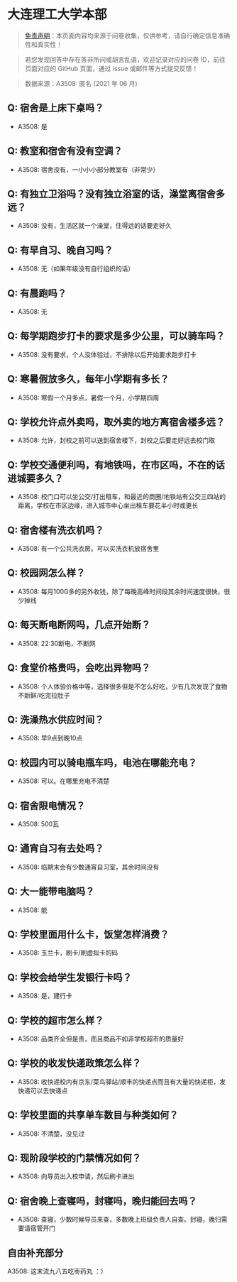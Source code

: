 # 大连理工大学本部

> [免责声明](https://colleges.chat/#_3)：本页面内容均来源于问卷收集，仅供参考，请自行确定信息准确性和真实性！

> 若您发现回答中存在答非所问或胡言乱语，欢迎记录对应的问卷 ID，前往页面对应的 GitHub 页面，通过 issue 或邮件等方式提交反馈！

> 数据来源：A3508: 匿名 (2021 年 06 月)

## Q: 宿舍是上床下桌吗？

- A3508: 是

## Q: 教室和宿舍有没有空调？

- A3508: 宿舍没有，一小小小部分教室有（非常少）

## Q: 有独立卫浴吗？没有独立浴室的话，澡堂离宿舍多远？

- A3508: 没有，生活区就一个澡堂，住得远的话要走好久

## Q: 有早自习、晚自习吗？

- A3508: 无（如果年级没有自行组织的话）

## Q: 有晨跑吗？

- A3508: 无

## Q: 每学期跑步打卡的要求是多少公里，可以骑车吗？

- A3508: 没有要求，个人没体验过，不排除以后开始要求跑步打卡

## Q: 寒暑假放多久，每年小学期有多长？

- A3508: 寒假一个月多点，暑假一个月，小学期四周

## Q: 学校允许点外卖吗，取外卖的地方离宿舍楼多远？

- A3508: 允许，封校之前可以送到宿舍楼下，封校之后要走好远去校门取

## Q: 学校交通便利吗，有地铁吗，在市区吗，不在的话进城要多久？

- A3508: 校门口可以坐公交/打出租车，和最近的商圈/地铁站有公交三四站的距离，学校在市区边缘，进入城市中心坐出租车要花半小时或更长

## Q: 宿舍楼有洗衣机吗？

- A3508: 有一个公共洗衣房。可以买洗衣机放宿舍里

## Q: 校园网怎么样？

- A3508: 每月100G多的另外收钱，除了每晚高峰时间段其余时间速度很快，很少掉线

## Q: 每天断电断网吗，几点开始断？

- A3508: 22:30断电，不断网

## Q: 食堂价格贵吗，会吃出异物吗？

- A3508: 个人体验价格中等，选择很多但是不怎么好吃，少有几次发现了食物不新鲜/吃完拉肚子

## Q: 洗澡热水供应时间？

- A3508: 早9点到晚10点

## Q: 校园内可以骑电瓶车吗，电池在哪能充电？

- A3508: 可以。在哪里充电不清楚

## Q: 宿舍限电情况？

- A3508: 500瓦

## Q: 通宵自习有去处吗？

- A3508: 临期末会有少数通宵自习室，其余时间没有

## Q: 大一能带电脑吗？

- A3508: 能

## Q: 学校里面用什么卡，饭堂怎样消费？

- A3508: 玉兰卡，刷卡/刷虚拟卡的码

## Q: 学校会给学生发银行卡吗？

- A3508: 是，建行卡

## Q: 学校的超市怎么样？

- A3508: 品类齐全但是贵，而且商品不如非学校超市的质量好

## Q: 学校的收发快递政策怎么样？

- A3508: 收快递校内有京东/菜鸟驿站/顺丰的快递点而且有大量的快递柜，发快递可以去快递点

## Q: 学校里面的共享单车数目与种类如何？

- A3508: 不清楚，没见过

## Q: 现阶段学校的门禁情况如何？

- A3508: 向导员出入校申请，然后刷卡进出

## Q: 宿舍晚上查寝吗，封寝吗，晚归能回去吗？

- A3508: 查寝，少数时候导员来查，多数晚上班级负责人自查。封寝，晚归需要请宿管开门

## 自由补充部分

A3508: 这末流九八五吃枣药丸 ：）